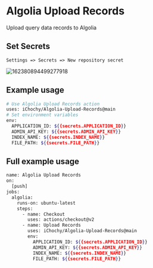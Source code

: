 # Algolia Upload Records
Upload query data records to Algolia

## Set Secrets
`Settings => Secrets => New repository secret`

![162380894499277918](https://images.ichochy.com/162380894499277918.png)



## Example usage
```bash
# Use Algolia Upload Records action
uses: iChochy/Algolia-Upload-Records@main
# Set environment variables
env:
  APPLICATION_ID: ${{secrets.APPLICATION_ID}}
  ADMIN_API_KEY: ${{secrets.ADMIN_API_KEY}}
  INDEX_NAME: ${{secrets.INDEX_NAME}}
  FILE_PATH: ${{secrets.FILE_PATH}}
```
  
## Full example usage
```bash
name: Algolia Upload Records
on:
  [push]
jobs:
  algolia:
    runs-on: ubuntu-latest
    steps:
      - name: Checkout
        uses: actions/checkout@v2
      - name: Upload Records
        uses: iChochy/Algolia-Upload-Records@main
        env:
          APPLICATION_ID: ${{secrets.APPLICATION_ID}}
          ADMIN_API_KEY: ${{secrets.ADMIN_API_KEY}}
          INDEX_NAME: ${{secrets.INDEX_NAME}}
          FILE_PATH: ${{secrets.FILE_PATH}}
```
